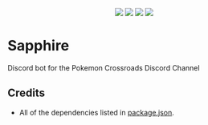 <p align="center">
    <img src="https://img.shields.io/github/package-json/v/KunoichiZ/Sapphire.svg"> <a href="https://depfu.com/github/KunoichiZ/Sapphire?project_id=17417"><img src="https://badges.depfu.com/badges/33d21a7a03ef23e867099d85ba8c7a53/overview.svg"></a> <img src="https://img.shields.io/github/license/KunoichiZ/Sapphire.svg"> <img src="https://img.shields.io/github/workflow/status/KunoichiZ/Sapphire/Continuous%20Integration">
</p>

# Sapphire
Discord bot for the Pokemon Crossroads Discord Channel

## Credits
* All of the dependencies listed in [package.json](./package.json).
